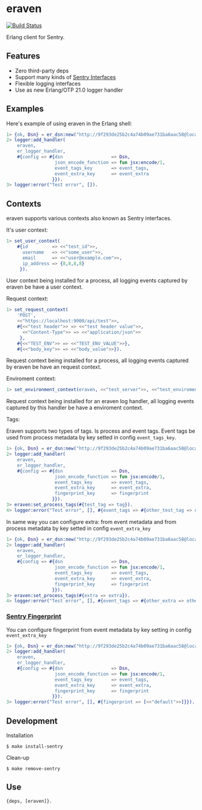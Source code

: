 eraven
=====

[![Build Status](https://travis-ci.org/bottleneko/eraven.svg?branch=master)](https://travis-ci.org/bottleneko/eraven)

Erlang client for Sentry.

Features
-----

* Zero third-party deps
* Support many kinds of [Sentry Interfaces](https://docs.sentry.io/development/sdk-dev/interfaces/)
* Flexible logging interfaces
* Use as new Erlang/OTP 21.0 logger handler

Examples
-----

Here's example of using eraven in the Erlang shell:

```erlang
1> {ok, Dsn} = er_dsn:new("http://9f293de25b2c4a74b09ae731ba6aac58@localhost:9000/1").
2> logger:add_handler(
    eraven,
    er_logger_handler,
    #{config => #{dsn                  => Dsn,
                  json_encode_function => fun jsx:encode/1,
                  event_tags_key       => event_tags,
                  event_extra_key      => event_extra
                 }}).
3> logger:error("Test error", []).
```

Contexts
-----

eraven supports various contexts also known as Sentry interfaces.

It's user context:

```erlang
1> set_user_context(
    #{id         => <<"test_id">>,
      username   => <<"some_user">>,
      email      => <<"user@example.com">>,
      ip_address => {8,8,8,8}
     }).
```

User context being installed for a process, all logging events captured by eraven be have a user context.

Request context:

```erlang
1> set_request_context(
    'POST',
    <<"https://localhost:9000/api/test">>,
    #{<<"test header">> => <<"test header value">>,
      <<"Content-Type">> => <<"application/json">>
     },
    #{<<"TEST_ENV">> => <<"TEST_ENV_VALUE">>},
    #{<<"body_key">> => <<"body_value">>}).
```

Request context being installed for a process, all logging events captured by eraven be have an request context.

Enviroment context:

```erlang
1> set_environment_context(eraven, <<"test_server">>, <<"test_enviroment">>, <<"v0.1.0">>),
```

Request context being installed for an eraven log handler, all logging events captured by this handler be have a enviroment context.

Tags:

Eraven supports two types of tags. Is process and event tags. Event tags be used from process metadata by key setted in config `event_tags_key`.

```erlang
1> {ok, Dsn} = er_dsn:new("http://9f293de25b2c4a74b09ae731ba6aac58@localhost:9000/1").
2> logger:add_handler(
    eraven,
    er_logger_handler,
    #{config => #{dsn                  => Dsn,
                  json_encode_function => fun jsx:encode/1,
                  event_tags_key       => event_tags,
                  event_extra_key      => event_extra,
                  fingerprint_key      => fingerprint
                 }}).
3> eraven:set_process_tags(#{test_tag => tag}).
4> logger:error("Test error", [], #{event_tags => #{other_test_tag => other_tag}}).
```

In same way you can configure extra: from event metadata and from process metadata by key setted in config `event_extra_key`

```erlang
1> {ok, Dsn} = er_dsn:new("http://9f293de25b2c4a74b09ae731ba6aac58@localhost:9000/1").
2> logger:add_handler(
    eraven,
    er_logger_handler,
    #{config => #{dsn                  => Dsn,
                  json_encode_function => fun jsx:encode/1,
                  event_tags_key       => event_tags,
                  event_extra_key      => event_extra,
                  fingerprint_key      => fingerprint
                 }}).
3> eraven:set_process_tags(#{extra => extra}).
4> logger:error("Test error", [], #{event_tags => #{other_extra => other_extra}}).
```

### [Sentry Fingerprint](https://docs.sentry.io/data-management/rollups)

You can configure fingerprint from event metadata by key setting in config `event_extra_key`

```erlang
1> {ok, Dsn} = er_dsn:new("http://9f293de25b2c4a74b09ae731ba6aac58@localhost:9000/1").
2> logger:add_handler(
    eraven,
    er_logger_handler,
    #{config => #{dsn                  => Dsn,
                  json_encode_function => fun jsx:encode/1,
                  event_tags_key       => event_tags,
                  event_extra_key      => event_extra,
                  fingerprint_key      => fingerprint
                 }}).
3> logger:error("Test error", [], #{fingerprint => [<<"default">>]}}).
```

Development
-----

Installation

    $ make install-sentry

Clean-up

    $ make remove-sentry

Use
-----

    {deps, [eraven]}.
